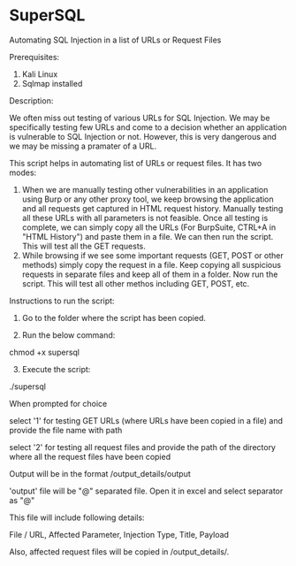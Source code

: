 # SuperSQL
Automating SQL Injection in a list of URLs or Request Files

Prerequisites:

  1. Kali Linux
  2. Sqlmap installed

Description:

We often miss out testing of various URLs for SQL Injection. We may be specifically testing few URLs and come to a decision whether an application is vulnerable to SQL Injection or not. However, this is very dangerous and we may be missing a pramater of a URL.

This script helps in automating list of URLs or request files. It has two modes:

  1. When we are manually testing other vulnerabilities in an application using Burp or any other proxy tool, we keep browsing the application and all requests get captured in HTML request history. Manually testing all these URLs with all parameters is not feasible. Once all testing is complete, we can simply copy all the URLs (For BurpSuite, CTRL+A in "HTML History") and paste them in a file. We can then run the script. This will test all the GET requests.
  2. While browsing if we see some important requests (GET, POST or other methods) simply copy the request in a file. Keep copying all suspicious requests in separate files and keep all of them in a folder. Now run the script. This will test all other methos including GET, POST, etc.

Instructions to run the script:

1. Go to the folder where the script has been copied.

2. Run the below command:

chmod +x supersql

3. Execute the script:

./supersql

When prompted for choice

select '1' for testing GET URLs (where URLs have been copied in a file) and provide the file name with path

select '2' for testing all request files and provide the path of the directory where all the request files have been copied

Output will be in the format <date>/output_details/output

'output' file will be "@" separated file. Open it in excel and select separator as "@"

This file will include following details:

File / URL, Affected Parameter, Injection Type, Title, Payload

Also, affected request files will be copied in <date>/output_details/.
